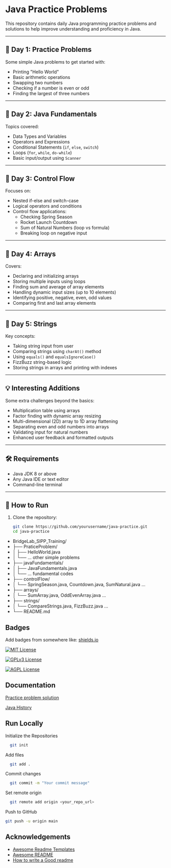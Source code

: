 # Java Practice Problems

This repository contains daily Java programming practice problems and solutions to help improve understanding and proficiency in Java.

---

## 📅 Day 1: Practice Problems
Some simple Java problems to get started with:
- Printing "Hello World"
- Basic arithmetic operations
- Swapping two numbers
- Checking if a number is even or odd
- Finding the largest of three numbers

---

## 📅 Day 2: Java Fundamentals
Topics covered:
- Data Types and Variables
- Operators and Expressions
- Conditional Statements (`if`, `else`, `switch`)
- Loops (`for`, `while`, `do-while`)
- Basic input/output using `Scanner`

---

## 📅 Day 3: Control Flow
Focuses on:
- Nested if-else and switch-case
- Logical operators and conditions
- Control flow applications:
  - Checking Spring Season
  - Rocket Launch Countdown
  - Sum of Natural Numbers (loop vs formula)
  - Breaking loop on negative input

---

## 📅 Day 4: Arrays
Covers:
- Declaring and initializing arrays
- Storing multiple inputs using loops
- Finding sum and average of array elements
- Handling dynamic input sizes (up to 10 elements)
- Identifying positive, negative, even, odd values
- Comparing first and last array elements

---

## 📅 Day 5: Strings
Key concepts:
- Taking string input from user
- Comparing strings using `charAt()` method
- Using `equals()` and `equalsIgnoreCase()`
- FizzBuzz string-based logic
- Storing strings in arrays and printing with indexes

---

## 💡 Interesting Additions
Some extra challenges beyond the basics:
- Multiplication table using arrays
- Factor finding with dynamic array resizing
- Multi-dimensional (2D) array to 1D array flattening
- Separating even and odd numbers into arrays
- Validating input for natural numbers
- Enhanced user feedback and formatted outputs

---

## 🛠️ Requirements
- Java JDK 8 or above
- Any Java IDE or text editor
- Command-line terminal

---

## 🚀 How to Run
1. Clone the repository:
   ```bash
   git clone https://github.com/yourusername/java-practice.git
   cd java-practice


- BridgeLab_SIPP_Training/
- ├── PraticeProblem/
- │   ├── HelloWorld.java
- │   └── ... other simple problems
- ├── javaFundamentals/
- │   ├── JavaFundamentals.java
- │   └── ... fundamental codes
- ├── controlFlow/
- │   └── SpringSeason.java, Countdown.java, SumNatural.java ...
- ├── arrays/
- │   └── SumArray.java, OddEvenArray.java ...
- ├── strings/
- │   └── CompareStrings.java, FizzBuzz.java ...
- └── README.md



## Badges
  



Add badges from somewhere like: [shields.io](https://shields.io/)

[![MIT License](https://img.shields.io/badge/License-MIT-green.svg)](https://choosealicense.com/licenses/mit/)

[![GPLv3 License](https://img.shields.io/badge/License-GPL%20v3-yellow.svg)](https://opensource.org/licenses/)

[![AGPL License](https://img.shields.io/badge/license-AGPL-bluesvg)](http://www.gnu.org/licenses/agpl-3.0)


## Documentation

[Practice problem solution](https://drive.google.com/file/d/19Bubd25V4FnW4C_oUX3FhrtVvIl8NPGW/view?usp=sharing)

[Java History ](https://docs.google.com/document/d/1idzdwq_FpDD-npmt4-BEaeupzBHWhtYoRUZheQ8Kifc/edit?tab=t.0)








## Run Locally

Initialize the Repositories 

```bash
  git init
```

Add files

```bash
  git add .
```

Commit changes

```bash
  git commit -m "Your commit message"
```

Set remote origin

```bash
  git remote add origin <your_repo_url>
```
Push to GitHub

```bash
git push -u origin main
```

## Acknowledgements

 - [Awesome Readme Templates](https://awesomeopensource.com/project/elangosundar/awesome-README-templates)
 - [Awesome README](https://github.com/matiassingers/awesome-readme)
 - [How to write a Good readme](https://bulldogjob.com/news/449-how-to-write-a-good-readme-for-your-github-project)

